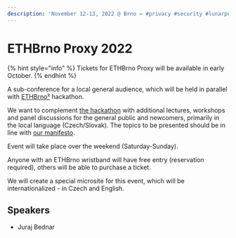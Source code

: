 ```yaml
---
description: 'November 12-13, 2022 @ Brno ← #privacy #security #lunarpunk sub-conference'
---
```


# ETHBrno Proxy 2022

{% hint style="info" %}
Tickets for ETHBrno Proxy will be available in early October.
{% endhint %}

A sub-conference for a local general audience, which will be held in parallel with [ETHBrno²](2022/) hackathon.

We want to complement [the hackathon](2022/hackathon.md) with additional lectures, workshops and panel discussions for the general public and newcomers, primarily in the local language (Czech/Slovak). The topics to be presented should be in line with [our manifesto](2022/#manifesto).

Event will take place over the weekend (Saturday-Sunday).

Anyone with an ETHBrno wristband will have free entry (reservation required), others will be able to purchase a ticket.

We will create a special microsite for this event, which will be internationalized - in Czech and English.

## Speakers

* Juraj Bednar
